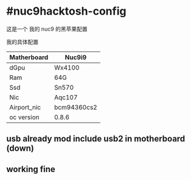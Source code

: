 # #nuc9hacktosh-config

这是一个 我的 nuc9 的黑苹果配置

我的具体配置

| Matherboard | Nuc9i9      |
| ----------- | ----------- |
| dGpu        | Wx4100      |
| Ram         | 64G         |
| Ssd         | Sn570       |
| Nic         | Aqc107      |
| Airport_nic | bcm94360cs2 |
| oc version  | 0.8.6       |

## usb already mod include usb2 in motherboard (down)

## working fine
